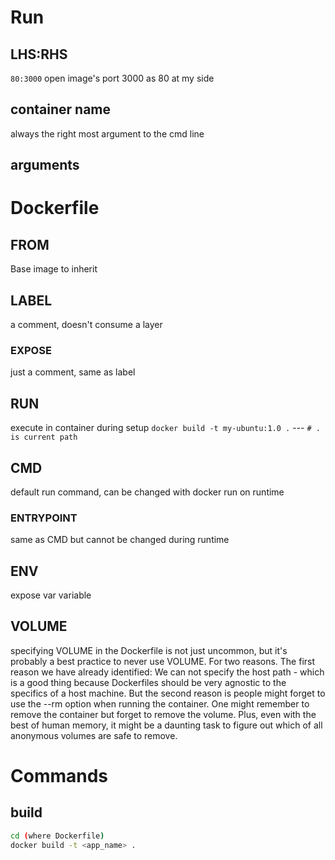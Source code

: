 # Run
## LHS:RHS
`80:3000` open image's port 3000 as 80 at my side
## container name
always the right most argument to the cmd line
## arguments

# Dockerfile
## FROM
Base image to inherit
## LABEL
a comment, doesn't consume a layer
### EXPOSE
just a comment, same as label
## RUN
execute in container during setup
`docker build -t my-ubuntu:1.0 .` --- `# . is current path`
## CMD
default run command, can be changed with docker run on runtime
### ENTRYPOINT
same as CMD but cannot be changed during runtime
## ENV
expose var variable
## VOLUME
specifying VOLUME in the Dockerfile is not just uncommon, but it's probably a best practice to never use VOLUME. For two reasons. The first reason we have already identified: We can not specify the host path - which is a good thing because Dockerfiles should be very agnostic to the specifics of a host machine. But the second reason is people might forget to use the --rm option when running the container. One might remember to remove the container but forget to remove the volume. Plus, even with the best of human memory, it might be a daunting task to figure out which of all anonymous volumes are safe to remove.
# Commands
## build
```bash
cd (where Dockerfile)
docker build -t <app_name> .
```
